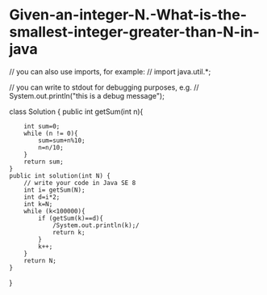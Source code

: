 # Given-an-integer-N.-What-is-the-smallest-integer-greater-than-N-in-java

// you can also use imports, for example:
// import java.util.*;

// you can write to stdout for debugging purposes, e.g.
// System.out.println("this is a debug message");

class Solution {
    public int getSum(int n){

        int sum=0;
        while (n != 0){
            sum=sum+n%10;
            n=n/10;
        }
        return sum;
    }
    public int solution(int N) {
        // write your code in Java SE 8
        int i= getSum(N);
        int d=i*2;
        int k=N;
        while (k<100000){
            if (getSum(k)==d){
                /System.out.println(k);/
                return k;
            }
            k++;
        }
        return N;
    }
    
    
}

